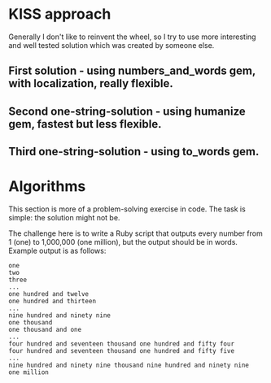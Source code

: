 # KISS approach

Generally I don't like to reinvent the wheel, so I try to use more interesting and well tested solution which was created by someone else.

## First solution - using numbers_and_words gem, with localization, really flexible.

## Second one-string-solution - using humanize gem, fastest but less flexible.

## Third one-string-solution - using to_words gem.

# Algorithms

This section is more of a problem-solving exercise in code. The task is
simple: the solution might not be.

The challenge here is to write a Ruby script that outputs every number
from 1 (one) to 1,000,000 (one million), but the output should be in
words. Example output is as follows:

```
one
two
three
...
one hundred and twelve
one hundred and thirteen
...
nine hundred and ninety nine
one thousand
one thousand and one
...
four hundred and seventeen thousand one hundred and fifty four
four hundred and seventeen thousand one hundred and fifty five
...
nine hundred and ninety nine thousand nine hundred and ninety nine
one million
```
